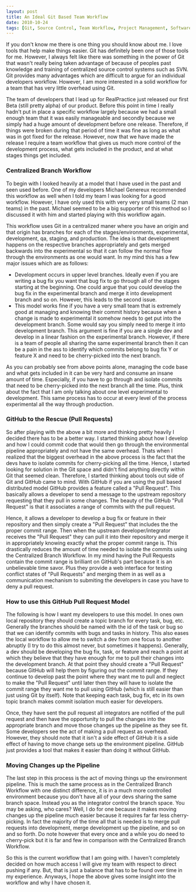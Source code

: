 ```yaml
---
layout: post
title: An Ideal Git Based Team Workflow
date: 2010-10-24
tags: [Git, Source Control, Team Workflow, Project Management, Software Development]
---
```

If you don't know me there is one thing you should know about me. I love tools
that help make things easier. Git has definitely been one of those tools for
me. However, I always felt like there was something in the power of Git that
wasn't really being taken advantage of because of peoples past knowledge and
training of centralized source control systems such as SVN. Git provides many
advantages which are difficult to argue for an individual developers workflow.
However, I am more interested in a solid workflow for a team that has very
little overhead using Git.

The team of developers that I lead up for RealPractice just released our first
Beta (still pretty alpha) of our product. Before this point in time I really
hadn't put in place a specific workflow largely because we had a small enough
team that it was easily manageable and secondly because we simply had a huge
amount of development before one release. Therefore, if things were broken
during that period of time it was fine as long as what was in got fixed for the
release. However, now that we have made the release I require a team workflow
that gives us much more control of the development process, what gets included
in the product, and at what stages things get included.

### Centralized Branch Workflow

To begin with I looked heavily at a model that I have used in the past and seen
used before. One of my developers Michael Genereux recommended this workflow as
well when I told my team I was looking for a good workflow. However, I have
only used this with very very small teams (2 man teams) in the past. Michael
seemed to be a big supporter of this method so I discussed it with him and
started playing with this workflow again.

This workflow uses Git in a centralized maner where you have an origin and that
origin has branches for each of the stages/environments, experimental,
development, qa, staging, and production. The idea is that development happens
on the respective branches appropriately and gets merged backwards into the
experimental so that it can follow the normal flow through the environments as
one would want. In my mind this has a few major issues which are as follows: 

* Development occurs in upper level branches. Ideally even if you are writing a
  bug fix you want that bug fix to go through all of the stages starting at the
  beginning. One could argue that you could develop the bug fix in the
  experimental branch and merge it into development branch and so on. However,
  this leads to the second issue.
* This model works fine if you have a very small team that is extremely good at
  managing and knowing their commit history because when a change is made to
  experimental it somehow needs to get put into the development branch. Some
  would say you simply need to merge it into development branch. This argument
  is fine if you are a single dev and develop in a linear fashion on the
  experimental branch. However, if there is a team of people all sharing the
  same experimental branch then it can be a pain in the ass to identify which
  commits belong to bug fix Y or feature X and need to be cherry-picked into
  the next branch.

As you can probably see from above points alone, managing the code base and
what gets included in it can be very hard and consume an insane amount of time.
Especially, if you have to go through and isolate commits that need to be
cherry-picked into the next branch all the time. Plus, think about the fact
that I am only talking about one level experimental to development. This same
process has to occur at every level of the process experimental all the way
through production.

### GitHub to the Rescue (Pull Requests)

So after playing with the above a bit more and thinking pretty heavily I
decided there has to be a better way. I started thinking about how I develop
and how I could commit code that would then go through the environmental
pipeline appropriately and not have the same overhead. Thats when I realized
that the biggest overhead in the  above process is the fact that the devs have
to isolate commits for cherry-picking all the time. Hence, I started looking
for solution in the Git space and didn't find anything directly within Git that
seemed clean. Therefore, I started thinking about tools out side of Git and
GitHub came to mind. With GitHub if you are using the pull based distributed
model GitHub provides a feature called a "Pull Request". This basically allows
a developer to send a message to the upstream repository requesting that they
pull in some changes. The beauty of the GitHub "Pull Request" is that it
associates a range of commits with the pull request.

Hence, it allows a developer to develop a bug fix or feature in their
repository and then simply create a "Pull Request" that includes the the proper
commit range. Then when the upstream developer/integrator receives the "Pull
Request" they can pull it into their repository and merge it in appropriately
knowing exactly what the proper commit range is. This drastically reduces the
amount of time needed to isolate the commits using the Centralized Branch
Workflow. In my mind having the Pull Requests contain the commit range is
brilliant on GitHub's part because it is an unbelievable time savor. Plus they
provide a web interface for testing conflict states of "Pull Requests" and
merging them in as well as a communication mechanism to submiting the
developers in case you have to deny a pull request.

### How to use this GitHub Pull Request Model

The following is how I want my developers to use this model. In ones own local
repository they should create a topic branch for every task, bug, etc.
Generally the branches should be named with the id of the task or bug so that
we can identify commits with bugs and tasks in history. This also eases the
local workflow to allow me to switch a dev from one focus to another abruptly
(I try to do this almost never, but sometimes it happens). Generally, a dev
should be developing the bug fix, task, or feature and reach a point at which
they believe that they have enough for me to pull their changes into the
development branch. At that point they should create a "Pull Request" because
GitHub will help them by figuring out the commit range. If they continue to
develop past the point where they want me to pull and neglect to make the "Pull
Request" until later then they will have to isolate the commit range they want
me to pull using GitHub (which is still easier than just using Git by itself).
Note that keeping each task, bug fix, etc in its own topic branch makes commit
isolation much easier for developers.

Once, they have sent the pull request all integrators are notified of the pull
request and then have the opportunity to pull the changes into the appropriate
branch and move those changes up the pipeline as they see fit. Some developers
see the act of making a pull request as overhead. However, they should note
that it isn't a side effect of GitHub it is a side effect of having to move
change sets up the environment pipeline. GitHub just provides a tool that makes
it easier than doing it without GitHub.

### Moving Changes up the Pipeline

The last step in this process is the act of moving things up the environment
pipeline. This is much the same process as in the Centralized Branch Workflow
with one distinct difference, it is in a much more controlled environment
because you don't have all of your devs sharing the same branch space. Instead
you as the integrator control the branch space. You may be asking, who cares?
Well, I do for one because it makes moving changes up the pipeline much easier
because it requires far far less cherry-picking. In fact the majority of the
time all that is needed is to merge pull requests into development, merge
development up the pipeline, and so on and so forth. Do note however that every
once and a while you do need to cherry-pick but it is far and few in comparison
with the Centralized Branch Workflow.

So this is the current workflow that I am going with. I haven't completely
decided on how much access I will give my team with respect to direct pushing
if any. But, that is just a balance that has to be found over time in my
experience. Anyways, I hope the above gives some insight into the workflow and
why I have chosen it.
